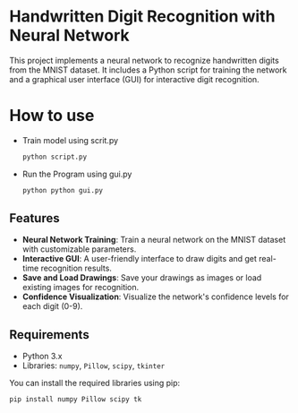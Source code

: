 # Handwritten Digit Recognition with Neural Network

This project implements a neural network to recognize handwritten digits from the MNIST dataset. It includes a Python script for training the network and a graphical user interface (GUI) for interactive digit recognition.

# How to use 
- Train model using scrit.py
  ```bash
  python script.py
- Run the Program using gui.py
  ```bash
  python python gui.py

## Features

- **Neural Network Training**: Train a neural network on the MNIST dataset with customizable parameters.
- **Interactive GUI**: A user-friendly interface to draw digits and get real-time recognition results.
- **Save and Load Drawings**: Save your drawings as images or load existing images for recognition.
- **Confidence Visualization**: Visualize the network's confidence levels for each digit (0-9).

## Requirements

- Python 3.x
- Libraries: `numpy`, `Pillow`, `scipy`, `tkinter`

You can install the required libraries using pip:

```bash
pip install numpy Pillow scipy tk
